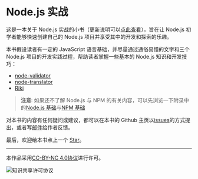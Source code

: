 # Node.js 实战

这是一本关于 Node.js 实战的小书（更新说明可以[点此查看](./appendix/update.md)），旨在让 Node.js 初学者能够快速创建自己的 Node.js 项目并享受其中的开发和探索的乐趣。

本书假设读者有一定的 JavaScript 语言基础，并尽量通过通俗易懂的文字和三个 Node.js 项目的开发实践过程，帮助读者掌握一些基本的 Node.js 知识和开发技巧：

- [node-validator](https://github.com/SFantasy/node-validator)
- [node-translator](https://github.com/SFantasy/node-translator)
- [Riki](https://github.com/SFantasy/Riki)

> **注意**: 如果还不了解 Node.js 与 NPM 的有关内容，可以先浏览一下附录中的[Node.js 基础](./appendix/basic.md)与[NPM 基础](./appendix/npm.md)

对本书的内容有任何疑问或建议，都可以在本书的 Github 主页以[issues](https://github.com/SFantasy/node-in-action/issues)的方式提出，或者写[邮件](mailto:fantasyshao@icloud.com)给作者反馈。

最后，欢迎给本书点上一个 [Star](https://github.com/SFantasy/node-in-action)。

---

本作品采用[CC-BY-NC 4.0协议](http://creativecommons.org/licenses/by-nc/4.0/)进行许可。

![知识共享许可协议](https://i.creativecommons.org/l/by-nc/4.0/88x31.png)
